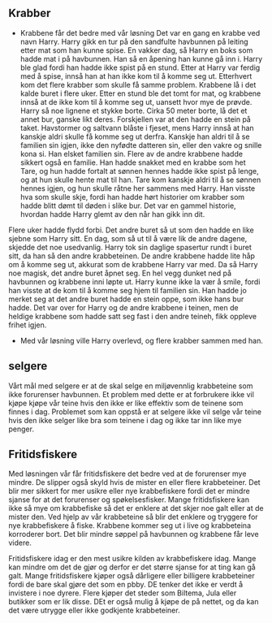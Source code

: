 ## Krabber
- Krabbene får det bedre med vår løsning
Det var en gang en krabbe ved navn Harry. Harry gikk en tur på den sandfulte havbunnen på leiting etter mat som han kunne spise. En vakker dag, så Harry en boks som hadde mat i på havbunnen. Han så en åpening han kunne gå inn i. Harry ble glad fordi han hadde ikke spist på en stund. Etter at Harry var ferdig med å spise, innså han at han ikke kom til å komme seg ut. Etterhvert kom det flere krabber som skulle få samme problem. Krabbene lå i det kalde buret i flere uker. Etter en stund ble det tomt for mat, og krabbene innså at de ikke kom til å komme seg ut, uansett hvor mye de prøvde. Harry så noe lignene et stykke borte. Cirka 50 meter borte, lå det et annet bur, ganske likt deres. Forskjellen var at den hadde en stein på taket. Havstormer og saltvann blåste i fjeset, mens Harry innså at han kanskje aldri skulle få komme seg ut derfra. Kanskje han aldri til å se familien sin igjen, ikke den nyfødte datteren sin, eller den vakre og snille kona si. Han elsket familien sin. Flere av de andre krabbene hadde sikkert også en familie. Han hadde snakket med en krabbe som het Tare, og hun hadde fortalt at sønnen hennes hadde ikke spist på lenge, og at hun skulle hente mat til han. Tare kom kanskje aldri til å se sønnen hennes igjen, og hun skulle råtne her sammens med Harry. Han visste hva som skulle skje, fordi han hadde hørt historier om krabber som hadde blitt dømt til døden i slike bur. Det var en gammel historie, hvordan hadde Harry glemt av den når han gikk inn dit. 

Flere uker hadde flydd forbi. Det andre buret så ut som den hadde en like sjebne som Harry sitt. En dag, som så ut til å være lik de andre dagene, skjedde det noe usedvanlig. Harry tok sin daglige spasertur rundt i buret sitt, da han så den andre krabbeteinen. De andre krabbene hadde lite håp om å komme seg ut, akkurat som de krabbene Harry var med. Da så Harry noe magisk, det andre buret åpnet seg. En hel vegg dunket ned på havbunnen og krabbene inni løpte ut. Harry kunne ikke la vær å smile, fordi han visste at de kom til å komme seg hjem til familien sin. Han hadde jo merket seg at det andre buret hadde en stein oppe, som ikke hans bur hadde. Det var over for Harry og de andre krabbene i teinen, men de heldige krabbene som hadde satt seg fast i den andre teineh, fikk oppleve frihet igjen. 
- Med vår løsning ville Harry overlevd, og flere krabber sammen med han. 




## selgere 
Vårt mål med selgere er at de skal selge en miljøvennlig krabbeteine som ikke forurenser havbunnen.
Et problem med dette er at forbrukere ikke vil kjøpe kjøpe vår teine hvis den ikke er like effektiv som de teinene som finnes i dag. Problemet som kan oppstå er at selgere ikke vil selge vår teine hvis den ikke selger like bra som teinene i dag og ikke tar inn like mye penger.



## Fritidsfiskere
Med løsningen vår får fritidsfiskere det bedre ved at de forurenser mye mindre. De slipper også skyld hvis de mister en eller flere krabbeteiner. Det blir mer sikkert for mer usikre eller nye krabbefiskere fordi det er mindre sjanse for at det forurenser og spøkelsesfisker. Mange fritidsfiskere kan ikke så mye om krabbefiske så det er enklere at det skjer noe galt eller at de mister den. Ved hjelp av vår krabbeteine så blir det enklere og tryggere for nye krabbefiskere å fiske. Krabbene kommer seg ut i live og krabbeteina korroderer bort. Det blir mindre søppel på havbunnen og krabbene får leve videre. 

Fritidsfiskere idag er den mest usikre kilden av krabbefiskere idag. Mange kan mindre om det de gjør og derfor er det større sjanse for at ting kan gå galt. Mange fritidsfiskere kjøper også dårligere eller billigere krabbeteiner fordi de bare skal gjøre det som en pbby. DE tenker det ikke er verdt å invistere i noe dyrere. Flere kjøper det steder som Biltema, Jula eller butikker som er lik disse. DEt er også mulig å kjøpe de på nettet, og da kan det være utrygge eller ikke godkjente krabbeteiner. 
